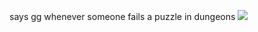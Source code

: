 says gg whenever someone fails a puzzle in dungeons 
<img src=“https://cdn.discordapp.com/attachments/811196729743507466/811625796832854057/unknown.png”>
